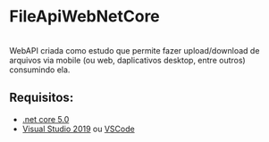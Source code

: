# FileApiWebNetCore
<br/>
WebAPI criada como estudo que permite fazer upload/download de arquivos via mobile (ou web, daplicativos desktop, entre outros) consumindo ela.
<br/>
<h2>Requisitos:</h2>
<ul>
<li><a href="https://dotnet.microsoft.com/download/dotnet/5.0">.net core 5.0</a></li>
<li><a href="https://visualstudio.microsoft.com/pt-br/vs/">Visual Studio 2019</a> ou <a href="https://code.visualstudio.com/">VSCode</a></li>
</ul>
